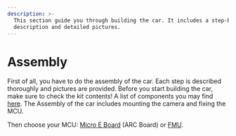 ```yaml
---
description: >-
  This section guide you through building the car. It includes a step-by-step
  description and detailed pictures.
---
```


# Assembly

First of all, you have to do the assembly of the car. Each step is described thoroughly and pictures are provided. Before you start building the car, make sure to check the kit contents! A list of components you may find [here](https://nxp.gitbook.io/nxp-cup/developer-guide/getting-started/rover-kits-contents). The Assembly of the car includes mounting the camera and fixing the MCU. 

Then choose your MCU: [Micro E Board](https://nxp.gitbook.io/nxp-cup/developer-guide/assembly/using-the-arc-board) \(ARC Board\) or [FMU](https://nxp.gitbook.io/nxp-cup/developer-guide/assembly/rddrone-fmuk66).

